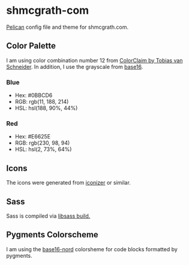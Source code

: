 # shmcgrath-com
[Pelican](https://blog.getpelican.com/) config file and theme for shmcgrath.com.

## Color Palette
I am using color combination number 12 from [ColorClaim by Tobias van Schneider](https://www.vanschneider.com/colors). In addition, I use the grayscale from [base16](http://chriskempson.com/projects/base16/).

### Blue
- Hex: #0BBCD6
- RGB: rgb(11, 188, 214)
- HSL: hsl(188, 90%, 44%)

### Red
- Hex: #E6625E
- RGB: rgb(230, 98, 94)
- HSL: hsl(2, 73%, 64%)

## Icons
The icons were generated from [iconizer](http://iconizer.net) or similar.

## Sass
Sass is compiled via [libsass build.](https://sass.github.io/libsass-python/sassutils/builder.html)

## Pygments Colorscheme
I am using the [base16-nord](https://github.com/mohd-akram/base16-pygments) colorsheme for code blocks formatted by pygments.
